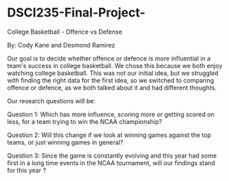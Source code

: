 # DSCI235-Final-Project-
College Basketball - Offence vs Defense

By: Cody Kane and Desmond Ramirez

Our goal is to decide whether offence or defence is more influential in a team's success in college basketball.
We chose this because we both enjoy watching college basketball. This was not our initial idea, but we struggled with finding the right data for the first idea, so we switched to comparing offence or defence, as we both talked about it and had different thoughts. 

Our research questions will be:

Question 1: Which has more influence, scoring more or getting scored on less, for a team trying to win the NCAA championship? 

Question 2: Will this change if we look at winning games against the top teams, or just winning games in general? 

Question 3: Since the game is constantly evolving and this year had some first in a long time events in the NCAA tournament, will our findings stand for this year ?
